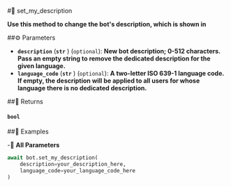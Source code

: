#🔧 set_my_description

**Use this method to change the bot's description, which is shown in**

##⚙️ Parameters

- **`description`** (**`str`** ) (`optional`): **New bot description; 0-512 characters. Pass an empty string to remove the dedicated description for the given language.**
- **`language_code`** (**`str`** ) (`optional`): **A two-letter ISO 639-1 language code. If empty, the description will be applied to all users for
whose language there is no dedicated description.**

##📲 Returns

#### `bool`

##📀 Examples


-🔋 **All Parameters**

```python
await bot.set_my_description(
    description=your_description_here,
    language_code=your_language_code_here
)
```
